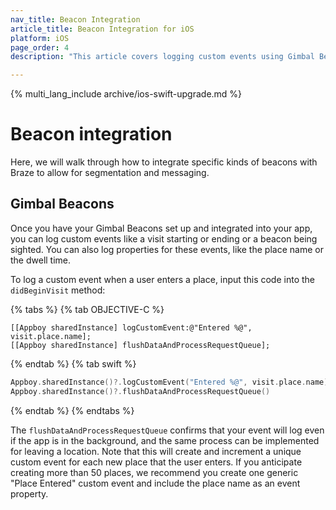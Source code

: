 ```yaml
---
nav_title: Beacon Integration
article_title: Beacon Integration for iOS
platform: iOS
page_order: 4
description: "This article covers logging custom events using Gimbal Beacons for iOS."

---
```


{% multi_lang_include archive/ios-swift-upgrade.md %}

# Beacon integration

Here, we will walk through how to integrate specific kinds of beacons with Braze to allow for segmentation and messaging.

## Gimbal Beacons

Once you have your Gimbal Beacons set up and integrated into your app, you can log custom events like a visit starting or ending or a beacon being sighted. You can also log properties for these events, like the place name or the dwell time.

To log a custom event when a user enters a place, input this code into the `didBeginVisit` method:

{% tabs %}
{% tab OBJECTIVE-C %}

```objc
[[Appboy sharedInstance] logCustomEvent:@"Entered %@", visit.place.name];
[[Appboy sharedInstance] flushDataAndProcessRequestQueue];
```

{% endtab %}
{% tab swift %}

```swift
Appboy.sharedInstance()?.logCustomEvent("Entered %@", visit.place.name)
Appboy.sharedInstance()?.flushDataAndProcessRequestQueue()
```

{% endtab %}
{% endtabs %}

The `flushDataAndProcessRequestQueue` confirms that your event will log even if the app is in the background, and the same process can be implemented for leaving a location. Note that this will create and increment a unique custom event for each new place that the user enters. If you anticipate creating more than 50 places, we recommend you create one generic "Place Entered" custom event and include the place name as an event property.
